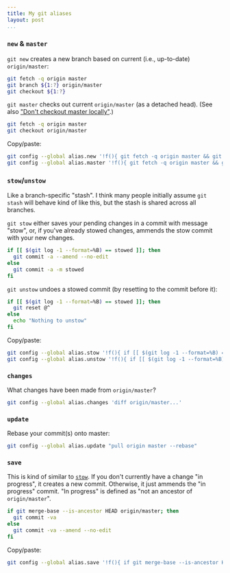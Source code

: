 ```yaml
---
title: My git aliases
layout: post
...
```


### `new` & `master`

`git new` creates a new branch based on current (i.e., up-to-date) `origin/master`:

```bash
git fetch -q origin master
git branch ${1:?} origin/master
git checkout ${1:?}
```

`git master` checks out current `origin/master` (as a detached head). (See
also ["Don't checkout master locally"](/dont-checkout-master).)

```bash
git fetch -q origin master
git checkout origin/master
```

Copy/paste:

```bash
git config --global alias.new '!f(){ git fetch -q origin master && git branch ${1:?} origin/master && git checkout ${1:?};};f'
git config --global alias.master '!f(){ git fetch -q origin master && git checkout origin/master;};f'
```

### `stow`/`unstow`

Like a branch-specific "stash". I think many people initially assume `git
stash` will behave kind of like this, but the stash is shared across all
branches.

`git stow` either saves your pending changes in a commit with message "stow",
or, if you've already stowed changes, ammends the stow commit with your new
changes.

```bash
if [[ $(git log -1 --format=%B) == stowed ]]; then
  git commit -a --amend --no-edit
else
  git commit -a -m stowed
fi
```

`git unstow` undoes a stowed commit (by resetting to the commit before it):

```bash
if [[ $(git log -1 --format=%B) == stowed ]]; then
  git reset @^
else
  echo "Nothing to unstow"
fi
```

Copy/paste:

```bash
git config --global alias.stow '!f(){ if [[ $(git log -1 --format=%B) == "stowed" ]]; then git commit -a --amend --no-edit; else git commit -a -m stowed; fi;};f'
git config --global alias.unstow '!f(){ if [[ $(git log -1 --format=%B) == stowed ]]; then git reset @^; else echo \"Nothing to unstow\"; fi;};f'
```

### `changes`

What changes have been made from `origin/master`?

```bash
git config --global alias.changes 'diff origin/master...'
```

### `update`

Rebase your commit(s) onto master:

```bash
git config --global alias.update "pull origin master --rebase"
```

### `save`

This is kind of similar to [`stow`](#stowunstow). If you don't currently have
a change "in progress", it creates a new commit. Otherwise, it just ammends
the "in progress" commit. "In progress" is defined as "not an ancestor of `origin/master`".

```bash
if git merge-base --is-ancestor HEAD origin/master; then
  git commit -va
else
  git commit -va --amend --no-edit
fi
```

Copy/paste:

```bash
git config --global alias.save '!f(){ if git merge-base --is-ancestor HEAD origin/master; then git commit -va; else git commit -va --amend --no-edit; fi;};f'
```
